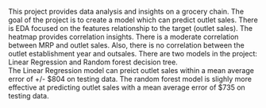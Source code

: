 
This project provides data analysis and insights on a grocery chain.  The goal of the project is to create a model which can predict outlet sales.  There is EDA focused on the features relationship to the target (outlet sales).
The heatmap provides correlation insights. There is a moderate correlation between MRP and outlet sales. Also, there is no correlation between the outlet establishment year and outsales. 
There are two models in the project: Linear Regression and Random forest decision tree.  
The Linear Regression model can preict outlet sales within a mean average error of +/- $804 on testing data. 
The random forest model is slighly more effective at predicting outlet sales with a mean average error of $735 on testing data.
